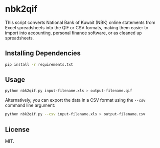 # nbk2qif

This script converts National Bank of Kuwait (NBK) online statements from Excel spreadsheets into the QIF or CSV formats, making them easier to import into accounting, personal finance software, or as cleaned up spreadsheets.

## Installing Dependencies

```sh
pip install -r requirements.txt
```

## Usage

```sh
python nbk2qif.py input-filename.xls > output-filename.qif
```

Alternatively, you can export the data in a CSV format using the `--csv` command line argument:

```sh
python nbk2qif.py --csv input-filename.xls > output-filename.csv
```

## License
MIT.